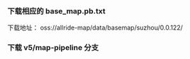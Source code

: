 ### 下载相应的 base_map.pb.txt
下载地址： oss://allride-map/data/basemap/suzhou/0.0.122/

### 下载 v5/map-pipeline 分支



